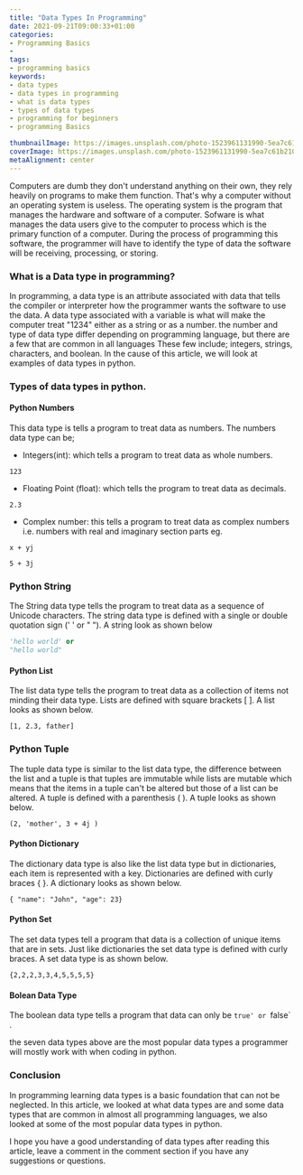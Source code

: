 ```yaml
---
title: "Data Types In Programming"
date: 2021-09-21T09:00:33+01:00
categories:
- Programming Basics
- 
tags:
- programming basics
keywords: 
- data types
- data types in programming
- what is data types 
- types of data types
- programming for beginners
- programming Basics

thumbnailImage: https://images.unsplash.com/photo-1523961131990-5ea7c61b2107?ixid=MnwxMjA3fDB8MHxwaG90by1wYWdlfHx8fGVufDB8fHx8&ixlib=rb-1.2.1&auto=format&fit=crop&w=774&q=80
coverImage: https://images.unsplash.com/photo-1523961131990-5ea7c61b2107?ixid=MnwxMjA3fDB8MHxwaG90by1wYWdlfHx8fGVufDB8fHx8&ixlib=rb-1.2.1&auto=format&fit=crop&w=774&q=80
metaAlignment: center
---
```


Computers are dumb they don't understand anything on their own, they rely heavily on programs to make them function. That's why a computer without an operating system is useless. The operating system is the program that manages the hardware and software of a computer. Sofware is what manages the data users give to the computer to process which is the primary function of a computer. During the process of programming this software, the programmer will have to identify the type of data the software will be receiving, processing, or storing.

### What is a Data type in programming?
In programming, a data type is an attribute associated with data that tells the compiler or interpreter how the programmer wants the software to use the data. A data type associated with a variable is what will make the computer treat "1234" either as a string or as a number. the number and type of data type differ depending on programming language, but there are a few that are common in all languages These few include; integers, strings, characters, and boolean. In the cause of this article, we will look at examples of data types in python.

### Types of data types in python.
#### Python Numbers
This data type is tells a program to treat data as numbers. The numbers data type can be;

- Integers(int): which tells a program to treat data as whole numbers.
```
123
```
- Floating Point (float): which tells the program to treat data as decimals.
```
2.3
```
- Complex number: this tells a program to treat data as complex numbers i.e. numbers with real and imaginary section parts eg.
```
x + yj

5 + 3j
```
### Python String
The String data type tells the program to treat data as a sequence of Unicode characters. The string data type is defined with a single or double quotation sign (' ' or " "). A string look as shown below
```python
'hello world' or
"hello world"
```
#### Python List
The list data type tells the program to treat data as a collection of items not minding their data type. Lists are defined with square brackets [ ]. A list looks as shown below.
```
[1, 2.3, father]
```
### Python Tuple
The tuple data type is similar to the list data type, the difference between the list and a tuple is that tuples are immutable while lists are mutable which means that the items in a tuple can't be altered but those of a list can be altered. A tuple is defined with a parenthesis ( ). A tuple looks as shown below.
```
(2, 'mother', 3 + 4j )
```

#### Python Dictionary
The dictionary data type is also like the list data type but in dictionaries, each item is represented with a key. Dictionaries are defined with curly braces { }. A dictionary looks as shown below.
```
{ "name": "John", "age": 23}
```
#### Python Set
The set data types tell a program that data is a collection of unique items that are in sets. Just like dictionaries the set data type is defined with curly braces. A set data type is as shown below.
```
{2,2,2,3,3,4,5,5,5,5}
```
#### Bolean Data Type
The boolean data type tells a program that data can only be `true' or `false` .

the seven data types above are the most popular data types a programmer will mostly work with when coding in python.

### Conclusion 
In programming learning data types is a basic foundation that can not be neglected. In this article, we looked at what data types are and some data types that are common in almost all programming languages, we also looked at some of the most popular data types in python. 

I hope you have a good understanding of data types after reading this article, leave a comment in the comment section if you have any suggestions or questions.


